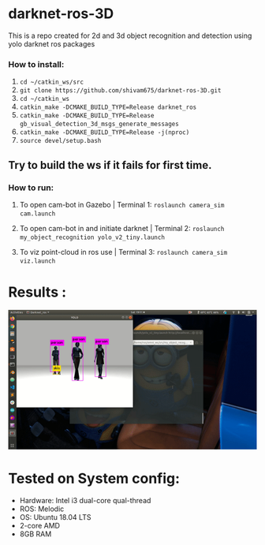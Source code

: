 # darknet-ros-3D
This is a repo created for 2d and 3d object recognition and detection using yolo darknet ros packages 

### How to install:
1. `cd ~/catkin_ws/src`
2. `git clone https://github.com/shivam675/darknet-ros-3D.git`
3. `cd ~/catkin_ws`
4. `catkin_make -DCMAKE_BUILD_TYPE=Release darknet_ros`
5. `catkin_make -DCMAKE_BUILD_TYPE=Release gb_visual_detection_3d_msgs_generate_messages`
6. `catkin_make -DCMAKE_BUILD_TYPE=Release -j(nproc)`
7. `source devel/setup.bash`

## Try to build the ws if it fails for first time.

### How to run:

1. To open cam-bot in Gazebo | 
Terminal 1: 
	`roslaunch camera_sim cam.launch`

2. To open cam-bot in and initiate darknet   | 
Terminal 2: 
	`roslaunch my_object_recognition yolo_v2_tiny.launch`

3. To viz point-cloud in ros use | 
Terminal 3: 
	`roslaunch camera_sim viz.launch` 


# Results :
![](result.gif)


# Tested on System config:
- Hardware: Intel i3 dual-core qual-thread
- ROS: Melodic
- OS: Ubuntu 18.04 LTS
- 2-core AMD
- 8GB RAM

